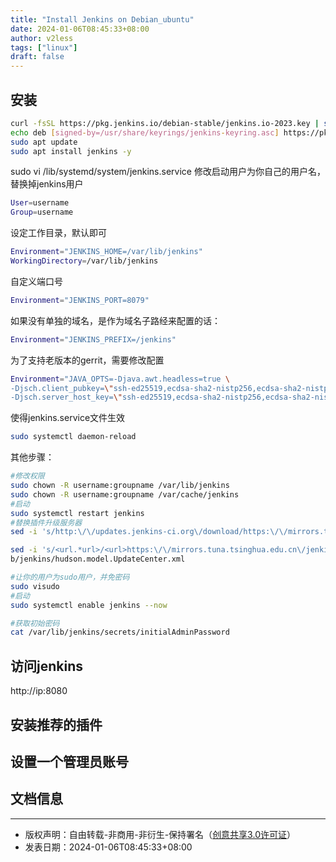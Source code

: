 ```yaml
---
title: "Install Jenkins on Debian_ubuntu"
date: 2024-01-06T08:45:33+08:00
author: v2less
tags: ["linux"]
draft: false
---
```

## 安装

```bash
curl -fsSL https://pkg.jenkins.io/debian-stable/jenkins.io-2023.key | sudo tee /usr/share/keyrings/jenkins-keyring.asc
echo deb [signed-by=/usr/share/keyrings/jenkins-keyring.asc] https://pkg.jenkins.io/debian-stable binary/ | sudo tee /etc/apt/sources.list.d/jenkins.list > /dev/null
sudo apt update
sudo apt install jenkins -y
```
sudo vi /lib/systemd/system/jenkins.service
修改启动用户为你自己的用户名，替换掉jenkins用户
```bash
User=username
Group=username
```
设定工作目录，默认即可
```bash
Environment="JENKINS_HOME=/var/lib/jenkins"
WorkingDirectory=/var/lib/jenkins
```
自定义端口号
```bash
Environment="JENKINS_PORT=8079"
```
如果没有单独的域名，是作为域名子路经来配置的话：
```bash
Environment="JENKINS_PREFIX=/jenkins"
```
为了支持老版本的gerrit，需要修改配置
```bash
Environment="JAVA_OPTS=-Djava.awt.headless=true \
-Djsch.client_pubkey=\"ssh-ed25519,ecdsa-sha2-nistp256,ecdsa-sha2-nistp384,ecdsa-sha2-nistp521,rsa-sha2-512,rsa-sha2-256,ssh-rsa\" \
-Djsch.server_host_key=\"ssh-ed25519,ecdsa-sha2-nistp256,ecdsa-sha2-nistp384,ecdsa-sha2-nistp521,rsa-sha2-512,rsa-sha2-256,ssh-rsa\""
```
使得jenkins.service文件生效
```bash
sudo systemctl daemon-reload
```
其他步骤：
```bash
#修改权限
sudo chown -R username:groupname /var/lib/jenkins
sudo chown -R username:groupname /var/cache/jenkins
#启动
sudo systemctl restart jenkins
#替换插件升级服务器
sed -i 's/http:\/\/updates.jenkins-ci.org\/download/https:\/\/mirrors.tuna.tsinghua.edu.cn\/jenkins/g' /var/lib/jenkins/updates/default.json && sed -i 's/http:\/\/www.google.com/https:\/\/www.baidu.com/g' /var/lib/jenkins/updates/default.json

sed -i 's/<url.*url>/<url>https:\/\/mirrors.tuna.tsinghua.edu.cn\/jenkins\/updates\/update-center.json<\/url>/g' /var/li
b/jenkins/hudson.model.UpdateCenter.xml

#让你的用户为sudo用户，并免密码
sudo visudo
#启动
sudo systemctl enable jenkins --now

#获取初始密码
cat /var/lib/jenkins/secrets/initialAdminPassword
```
## 访问jenkins
http://ip:8080
## 安装推荐的插件
## 设置一个管理员账号
## 文档信息
---
- 版权声明：自由转载-非商用-非衍生-保持署名（[创意共享3.0许可证](https://creativecommons.org/licenses/by-nc-nd/3.0/deed.zh)）
- 发表日期：2024-01-06T08:45:33+08:00
